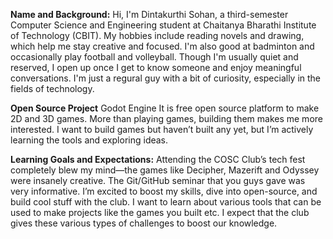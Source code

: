 **Name and Background:**
Hi, I'm Dintakurthi Sohan, a third-semester Computer Science and Engineering student at Chaitanya Bharathi Institute of Technology (CBIT). My hobbies include reading novels and drawing, which help me stay creative and focused. I'm also good at badminton and occasionally play football and volleyball.
Though I'm usually quiet and reserved, I open up once I get to know someone and enjoy meaningful conversations. I'm just a regural guy with a bit of curiosity, especially in the fields of technology.

**Open Source Project**
Godot Engine
It is free open source platform to make 2D and 3D games. More than playing games, building them makes me more interested. I want to build games but haven’t built any yet, but I’m actively learning the tools and exploring ideas.

**Learning Goals and Expectations:**
Attending the COSC Club’s tech fest completely blew my mind—the games like Decipher, Mazerift and Odyssey were insanely creative. The Git/GitHub seminar that you guys gave was very informative. I’m excited to boost my skills, dive into open-source, and build cool stuff with the club. I want to learn about various tools that can be used to make projects like the games you built etc. I expect that the club gives these various types of challenges to boost our knowledge.
